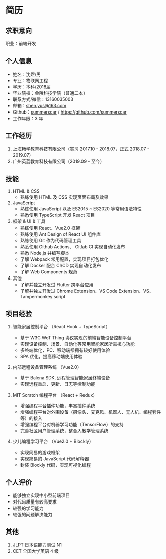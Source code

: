 # 简历

## 求职意向

职业：前端开发

## 个人信息

* 姓名：沈煜/男
* 专业：物联网工程
* 学历：本科/2018届
* 毕业院校：金陵科技学院（普通二本）
* 联系方式/微信：13160035003
* 邮箱：shen.yus@163.com
* Github：[summerscar](https://github.com/summerscar) / https://github.com/summerscar
* 工作年限：3 年

## 工作经历

1. 上海畅学教育科技有限公司（实习 2017.10 - 2018.07，正式 2018.07 - 2019.07）
2. 广州英荔教育科技有限公司（2019.09 - 至今）

## 技能

1. HTML & CSS
    * 熟练使用 HTML 及 CSS 实现页面布局及效果
2. JavaScript
    * 熟练使用 JavaScript 以及 ES2015 ~ ES2020 等常用语法特性
    * 熟悉使用 TypeScript 开发 React 项目
3. 框架 & UI & 工具
    * 熟练使用 React、Vue2.0 框架
    * 熟练使用 Ant Design of React UI 组件库
    * 熟练使用 Git 作为代码管理工具
    * 熟悉使用 Github Actions、 Gitlab CI 实现自动化发布
    * 熟悉 Node.js 并编写脚本
    * 了解 Webpack 常用配置，实现项目打包优化
    * 了解 Docker 配合 CI/CD 实现自动化发布
    * 了解 Web Components 规范
4. 其他
    * 了解并独立开发过 Flutter 跨平台应用
    * 了解并独立开发过 Chrome Extension、VS Code Extension、VS、Tampermonkey script

## 项目经验

1. 智能家居控制平台 （React Hook + TypeScript）
    * 基于 W3C WoT Thing 协议实现的前端智能设备控制平台
    * 实现设备控制、场景、自动化等常用智能家居所需核心功能
    * 多终端优化，PC、移动端都拥有较好使用体验
    * SPA 优化，提高移动端使用体验

2. 内部远程设备管理系统 （Vue2.0）
    * 基于 Balena SDK, 远程管理智能家居终端设备
    * 实现远程重启、更新、日志等控制功能

3. MIT Scratch 编程平台 （React + Redux）
    * 增强编程平台插件功能，丰富插件系统
    * 增强编程平台对外围设备（摄像头、麦克风、机器人、无人机、编程套件等）的接入
    * 增强编程平台对机器学习功能（TensorFlow）的支持
    * 完善社区用户管理系统，整合入教学管理系统

4. 少儿编程学习平台 （Vue2.0 + Blockly）
    * 实现简易的游戏框架
    * 实现简易的 JavaScript 代码解释器
    * 封装 Blockly 代码，实现可视化编程

## 个人评价

* 能够独立实现中小型前端项目
* 对代码质量有较高要求
* 较强的学习能力
* 较强的问题解决能力

## 其他

1. JLPT 日本语能力测试 N1
2. CET 全国大学英语 4 级
